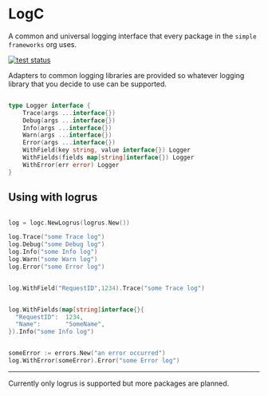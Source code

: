 # LogC

A common and universal logging interface that every package in the `simple frameworks` org uses. 

[![test status](https://github.com/simpleframeworks/LogC/actions/workflows/test.yml/badge.svg?branch=main)](https://github.com/simpleframeworks/LogC/actions)

Adapters to common logging libraries are provided so whatever logging library that you decide to use can be supported.

```go

type Logger interface {
	Trace(args ...interface{})
	Debug(args ...interface{})
	Info(args ...interface{})
	Warn(args ...interface{})
	Error(args ...interface{})
	WithField(key string, value interface{}) Logger
	WithFields(fields map[string]interface{}) Logger
	WithError(err error) Logger
}

```

## Using with logrus

```go

log = logc.NewLogrus(logrus.New())

log.Trace("some Trace log")
log.Debug("some Debug log")
log.Info("some Info log")
log.Warn("some Warn log")
log.Error("some Error log")


log.WithField("RequestID",1234).Trace("some Trace log")


log.WithFields(map[string]interface{}{
  "RequestID":  1234,
  "Name":       "SomeName",
}).Info("some Info log")


someError := errors.New("an error occurred")
log.WithError(someError).Error("some Error log")

```

---

Currently only logrus is supported but more packages are planned.